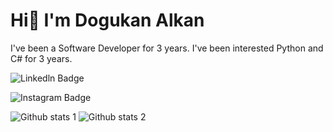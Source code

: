 # Hi👋 I'm Dogukan Alkan

I've been a Software Developer for 3 years. I've been interested Python and C# for 3 years.

![Linkedln Badge](https://img.shields.io/badge/-Linkedln-C13584?style=flat-quare&labelColor=C13584&logo=linkedln&logoColor=white&link=https://www.linkedin.com/in/dogukan-alkan-developer/)


![Instagram Badge](https://img.shields.io/badge/-Instagram-C13584?style=flat-quare&labelColor=C13584&logo=instagram&logoColor=white&link=https://www.instagram.com/mlh_dgkn/)

![Github stats 1](https://github-readme-stats.vercel.app/api?username=mlh-dgkn&show_icons=true&theme=gradient) 
![Github stats 2](https://github-readme-stats.vercel.app/api?username=mlh-dgkn&show_icons=true&theme=radical)

